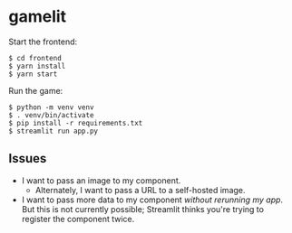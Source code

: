 # gamelit

Start the frontend:
```
$ cd frontend
$ yarn install
$ yarn start
```

Run the game:
```
$ python -m venv venv
$ . venv/bin/activate
$ pip install -r requirements.txt
$ streamlit run app.py
```

## Issues

* I want to pass an image to my component.
    - Alternately, I want to pass a URL to a self-hosted image.
* I want to pass more data to my component _without rerunning my app_. But this is not currently possible; Streamlit thinks you're trying to register the component twice.
